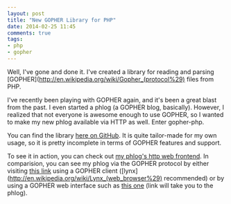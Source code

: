 ```yaml
---
layout: post
title: "New GOPHER Library for PHP"
date: 2014-02-25 11:45
comments: true
tags: 
- php
- gopher
---
```

Well, I've gone and done it. I've created a library for reading and parsing [GOPHER](http://en.wikipedia.org/wiki/Gopher_(protocol%29) files from PHP.
<!--more-->

I've recently been playing with GOPHER again, and it's been a great blast from the past. I even started a phlog (a GOPHER blog, basically). However, I realized that not everyone is awesome enough to use GOPHER, so I wanted to make my new phlog available via HTTP as well. Enter gopher-php.

You can find the library [here on GitHub](https://github.com/echosa/gopher-php). It is quite tailor-made for my own usage, so it is pretty incomplete in terms of GOPHER features and support.

To see it in action, you can check out [my phlog's http web frontend](http://echosa.freeshell.org). In comparision, you can see my phlog via the GOPHER protocol by either visiting [this link](gopher://sdf.org/1/users/echosa/phlog) using a GOPHER client ([lynx](http://en.wikipedia.org/wiki/Lynx_(web_browser%29) recommended) or by using a GOPHER web interface such as [this one](http://gopherproxy.meulie.net/sdf.org/1/users/echosa/phlog) (link will take you to the phlog).
